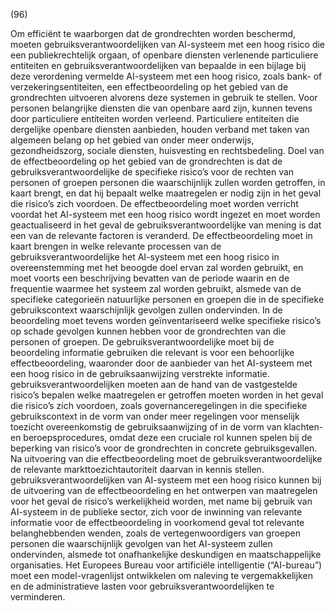 (96)

Om efficiënt te waarborgen dat de grondrechten worden beschermd, moeten gebruiksverantwoordelijken van AI-systeem met een hoog risico die een publiekrechtelijk orgaan, of openbare diensten verlenende particuliere entiteiten en gebruiksverantwoordelijken van bepaalde in een bijlage bij deze verordening vermelde AI-systeem met een hoog risico, zoals bank- of verzekeringsentiteiten, een effectbeoordeling op het gebied van de grondrechten uitvoeren alvorens deze systemen in gebruik te stellen. Voor personen belangrijke diensten die van openbare aard zijn, kunnen tevens door particuliere entiteiten worden verleend. Particuliere entiteiten die dergelijke openbare diensten aanbieden, houden verband met taken van algemeen belang op het gebied van onder meer onderwijs, gezondheidszorg, sociale diensten, huisvesting en rechtsbedeling. Doel van de effectbeoordeling op het gebied van de grondrechten is dat de gebruiksverantwoordelijke de specifieke risico’s voor de rechten van personen of groepen personen die waarschijnlijk zullen worden getroffen, in kaart brengt, en dat hij bepaalt welke maatregelen er nodig zijn in het geval die risico’s zich voordoen. De effectbeoordeling moet worden verricht voordat het AI-systeem met een hoog risico wordt ingezet en moet worden geactualiseerd in het geval de gebruiksverantwoordelijke van mening is dat een van de relevante factoren is veranderd. De effectbeoordeling moet in kaart brengen in welke relevante processen van de gebruiksverantwoordelijke het AI-systeem met een hoog risico in overeenstemming met het beoogde doel ervan zal worden gebruikt, en moet voorts een beschrijving bevatten van de periode waarin en de frequentie waarmee het systeem zal worden gebruikt, alsmede van de specifieke categorieën natuurlijke personen en groepen die in de specifieke gebruikscontext waarschijnlijk gevolgen zullen ondervinden. In de beoordeling moet tevens worden geïnventariseerd welke specifieke risico’s op schade gevolgen kunnen hebben voor de grondrechten van die personen of groepen. De gebruiksverantwoordelijke moet bij de beoordeling informatie gebruiken die relevant is voor een behoorlijke effectbeoordeling, waaronder door de aanbieder van het AI-systeem met een hoog risico in de gebruiksaanwijzing verstrekte informatie. gebruiksverantwoordelijken moeten aan de hand van de vastgestelde risico’s bepalen welke maatregelen er getroffen moeten worden in het geval die risico’s zich voordoen, zoals governanceregelingen in die specifieke gebruikscontext in de vorm van onder meer regelingen voor menselijk toezicht overeenkomstig de gebruiksaanwijzing of in de vorm van klachten- en beroepsprocedures, omdat deze een cruciale rol kunnen spelen bij de beperking van risico’s voor de grondrechten in concrete gebruiksgevallen. Na uitvoering van die effectbeoordeling moet de gebruiksverantwoordelijke de relevante markttoezichtautoriteit daarvan in kennis stellen. gebruiksverantwoordelijken van AI-systeem met een hoog risico kunnen bij de uitvoering van de effectbeoordeling en het ontwerpen van maatregelen voor het geval de risico’s werkelijkheid worden, met name bij gebruik van AI-systeem in de publieke sector, zich voor de inwinning van relevante informatie voor de effectbeoordeling in voorkomend geval tot relevante belanghebbenden wenden, zoals de vertegenwoordigers van groepen personen die waarschijnlijk gevolgen van het AI-systeem zullen ondervinden, alsmede tot onafhankelijke deskundigen en maatschappelijke organisaties. Het Europees Bureau voor artificiële intelligentie (“AI-bureau”) moet een model-vragenlijst ontwikkelen om naleving te vergemakkelijken en de administratieve lasten voor gebruiksverantwoordelijken te verminderen.
